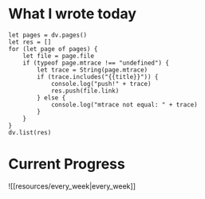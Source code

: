 # What I wrote today

```dataviewjs
let pages = dv.pages()
let res = []
for (let page of pages) {
	let file = page.file
	if (typeof page.mtrace !== "undefined") {
		let trace = String(page.mtrace)
		if (trace.includes("{{title}}")) {
			console.log("push!" + trace)
			res.push(file.link)
		} else {
			console.log("mtrace not equal: " + trace)
		}
	}
}
dv.list(res)
```

# Current Progress

![[resources/every_week|every_week]]